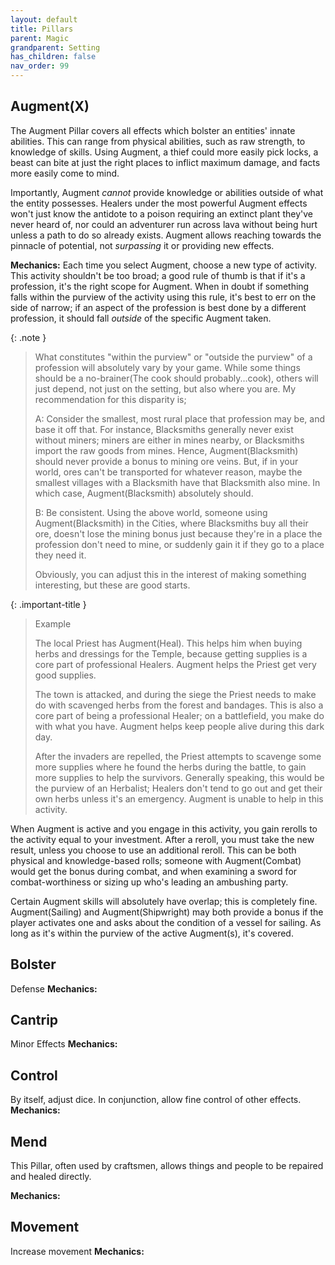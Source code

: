 ```yaml
---
layout: default
title: Pillars
parent: Magic
grandparent: Setting
has_children: false
nav_order: 99
---
```


## Augment(X)

The Augment Pillar covers all effects which bolster an entities' innate abilities. This can range from physical abilities, such as raw strength, to knowledge of skills. Using Augment, a thief could more easily pick locks, a beast can bite at just the right places to inflict maximum damage, and facts more easily come to mind.

Importantly, Augment *cannot* provide knowledge or abilities outside of what the entity possesses. Healers under the most powerful Augment effects won't just know the antidote to a poison requiring an extinct plant they've never heard of, nor could an adventurer run across lava without being hurt unless a path to do so already exists. Augment allows reaching towards the pinnacle of potential, not *surpassing* it or providing new effects.

**Mechanics:** Each time you select Augment, choose a new type of activity. This activity shouldn't be too broad; a good rule of thumb is that if it's a profession, it's the right scope for Augment. When in doubt if something falls within the purview of the activity using this rule, it's best to err on the side of narrow; if an aspect of the profession is best done by a different profession, it should fall *outside* of the specific Augment taken.

{: .note }
> What constitutes "within the purview" or "outside the purview" of a profession will absolutely vary by your game. While some things should be a no-brainer(The cook should probably...cook), others will just depend, not just on the setting, but also where you are. My recommendation for this disparity is;
>
> A: Consider the smallest, most rural place that profession may be, and base it off that. For instance, Blacksmiths generally never exist without miners; miners are either in mines nearby, or Blacksmiths import the raw goods from mines. Hence, Augment(Blacksmith) should never provide a bonus to mining ore veins. But, if in your world, ores can't be transported for whatever reason, maybe the smallest villages with a Blacksmith have that Blacksmith also mine. In which case, Augment(Blacksmith) absolutely should.
>
> B: Be consistent. Using the above world, someone using Augment(Blacksmith) in the Cities, where Blacksmiths buy all their ore, doesn't lose the mining bonus just because they're in a place the profession don't need to mine, or suddenly gain it if they go to a place they need it.
>
> Obviously, you can adjust this in the interest of making something interesting, but these are good starts.

{: .important-title }
> Example
>
> The local Priest has Augment(Heal). This helps him when buying herbs and dressings for the Temple, because getting supplies is a core part of professional Healers. Augment helps the Priest get very good supplies.
>
> The town is attacked, and during the siege the Priest needs to make do with scavenged herbs from the forest and bandages. This is also a core part of being a professional Healer; on a battlefield, you make do with what you have. Augment helps keep people alive during this dark day.
>
> After the invaders are repelled, the Priest attempts to scavenge some more supplies where he found the herbs during the battle, to gain more supplies to help the survivors. Generally speaking, this would be the purview of an Herbalist; Healers don't tend to go out and get their own herbs unless it's an emergency. Augment is unable to help in this activity.

When Augment is active and you engage in this activity, you gain rerolls to the activity equal to your investment. After a reroll, you must take the new result, unless you choose to use an additional reroll. This can be both physical and knowledge-based rolls; someone with Augment(Combat) would get the bonus during combat, and when examining a sword for combat-worthiness or sizing up who's leading an ambushing party.

Certain Augment skills will absolutely have overlap; this is completely fine. Augment(Sailing) and Augment(Shipwright) may both provide a bonus if the player activates one and asks about the condition of a vessel for sailing. As long as it's within the purview of the active Augment(s), it's covered.

## Bolster
Defense
**Mechanics:** 

## Cantrip
Minor Effects
**Mechanics:** 

## Control
By itself, adjust dice. In conjunction, allow fine control of other effects.
**Mechanics:** 

## Mend

This Pillar, often used by craftsmen, allows things and people to be repaired and healed directly.

**Mechanics:** 

## Movement
Increase movement
**Mechanics:** 